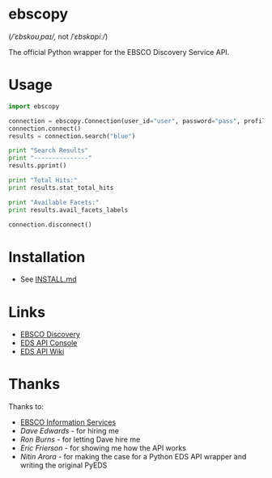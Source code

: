 # ebscopy
(*/ˈɛbskoʊˌpaɪ/,* not /ˈ*ɛbskɒpiː/*)

The official Python wrapper for the EBSCO Discovery Service API.

# Usage
```python
import ebscopy

connection = ebscopy.Connection(user_id="user", password="pass", profile="profile", org="org", guest="n")
connection.connect()
results = connection.search("blue")

print "Search Results"
print "---------------"
results.pprint()

print "Total Hits:"
print results.stat_total_hits

print "Available Facets:"
print results.avail_facets_labels

connection.disconnect()
```

# Installation
* See [INSTALL.md](docs/INSTALL.md)

# Links
* [EBSCO Discovery](https://www.ebscohost.com/discovery)
* [EDS API Console](http://eds-api.ebscohost.com/Console)
* [EDS API Wiki](http://edswiki.ebscohost.com/EBSCO_Discovery_Service_API_User_Guide)

# Thanks
Thanks to:
* [EBSCO Information Services](https://www.ebsco.com/)
* *Dave Edwards* - for hiring me
* *Ron Burns* - for letting Dave hire me
* *Eric Frierson* - for showing me how the API works
* *Nitin Arora* - for making the case for a Python EDS API wrapper and writing the original PyEDS
